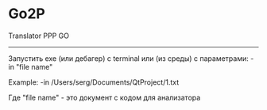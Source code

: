 # Go2P

Translator PPP GO

---

Запустить exe (или дебагер) c terminal или (из среды) с параметрами:
-in "file name"

Example:
-in /Users/serg/Documents/QtProject/1.txt
  
Где "file name" - это документ с кодом для анализатора
